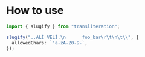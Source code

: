 # How to use

```ts
import { slugify } from "transliteration";

slugify("..ALİ VELİ.\n      foo_bar\r\t\n\t\\", {
  allowedChars: `'a-zA-Z0-9-`,
});
```
